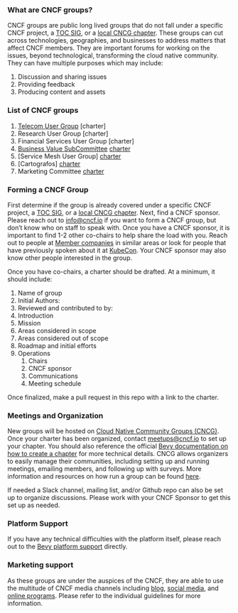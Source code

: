 ### What are CNCF groups?

CNCF groups are public long lived groups that do not fall under a specific CNCF project, a [TOC SIG](https://github.com/cncf/toc/blob/master/sigs/cncf-sigs.md), or a [local CNCG chapter](https://community.cncf.io/). These groups can cut across technologies, geographies, and businesses to address matters that affect CNCF members. They are important forums for working on the issues, beyond technological, transforming the cloud native community. They can have multiple purposes which may include:

1. Discussion and sharing issues
2. Providing feedback
3. Producing content and assets

### List of CNCF groups

1. [Telecom User Group](https://github.com/cncf/telecom-user-group) [charter]
2. Research User Group [charter]
3. Financial Services User Group [charter]
4. [Business Value SubCommittee](https://github.com/cncf/business-value) [charter](https://docs.google.com/document/d/1lMEwmdLHPi7FUh1WVt-kDrk1UKZlV3BykXjlm_iL4Ro/edit?ts=5f74c3e0#heading=h.7ugaugyyy9bv)
5. [Service Mesh User Group] [charter](https://docs.google.com/document/d/1jiQnPPXaPS0YG4_l3565lx555v4kqWoxifJXu3-i9Gw/edit)
6. [Cartografos] [charter](https://docs.google.com/document/d/1nL_x_APhKKAAxQMIBspXjXaz_sEqMgTm1lWjUxd6HYw/edit?ts=5ffcd705#heading=h.75bkqqx2sglh)
7. Marketing Committee [charter](https://github.com/cncf/foundation/blob/master/charter.md#10-marketing-committee)


### Forming a CNCF Group

First determine if the group is already covered under a specific CNCF project, a [TOC SIG](https://github.com/cncf/toc/blob/master/sigs/cncf-sigs.md), or a [local CNCG chapter](https://community.cncf.io/). Next, find a CNCF sponsor. Please reach out to [info@cncf.io](mailto:info@cncf.io) if you want to form a CNCF group, but don’t know who on staff to speak with. Once you have a CNCF sponsor, it is important to find 1-2 other co-chairs to help share the load with you. Reach out to people at [Member companies](https://www.cncf.io/about/members/) in similar areas or look for people that have previously spoken about it at [KubeCon](https://events.linuxfoundation.org/kubecon-cloudnativecon-europe/). Your CNCF sponsor may also know other people interested in the group.

Once you have co-chairs, a charter should be drafted. At a minimum, it should include:

1. Name of group
2. Initial Authors: 
3. Reviewed and contributed to by:
4. Introduction
5. Mission
6. Areas considered in scope
7. Areas considered out of scope
8. Roadmap and initial efforts
9. Operations
    1. Chairs
    2. CNCF sponsor
    3. Communications
    4. Meeting schedule

Once finalized, make a pull request in this repo with a link to the charter.

### Meetings and Organization

New groups will be hosted on [Cloud Native Community Groups (CNCG)](https://community.cncf.io/). Once your charter has been organized, contact [meetups@cncf.io](mailto:meetups@cncf.io) to set up your chapter. You should also reference the official [Bevy documentation on how to create a chapter](https://help.bevylabs.com/article/454-create-a-chapter) for more technical details. CNCG allows organizers to easily manage their communities, including setting up and running meetings, emailing members, and following up with surveys. More information and resources on how run a group can be found [here](https://help.bevylabs.com/). 

If needed a Slack channel, mailing list, and/or Github repo can also be set up to organize discussions. Please work with your CNCF Sponsor to get this set up as needed.

### Platform Support

If you have any technical difficulties with the platform itself, please reach out to the [Bevy platform support](https://help.bevylabs.com/) directly.

### Marketing support

As these groups are under the auspices of the CNCF, they are able to use the multitude of CNCF media channels including [blog](https://github.com/cncf/foundation/blob/master/blog-guidelines.md), [social media](https://github.com/cncf/foundation/blob/master/social-guidelines.md), and [online programs](https://github.com/cncf/foundation/blob/master/online-programs-guidelines.md). Please refer to the individual guidelines for more information.

